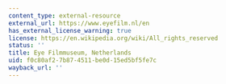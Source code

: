 ```yaml
---
content_type: external-resource
external_url: https://www.eyefilm.nl/en
has_external_license_warning: true
license: https://en.wikipedia.org/wiki/All_rights_reserved
status: ''
title: Eye Filmmuseum, Netherlands
uid: f0c80af2-7b87-4511-be0d-15ed5bf5fe7c
wayback_url: ''
---
```


